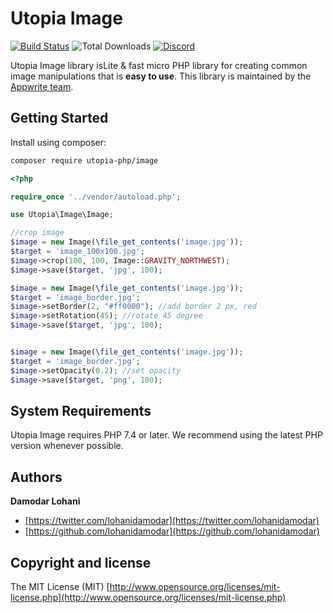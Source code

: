 # Utopia Image

[![Build Status](https://travis-ci.org/utopia-php/ab.svg?branch=master)](https://travis-ci.com/utopia-php/image)
![Total Downloads](https://img.shields.io/packagist/dt/utopia-php/image.svg)
[![Discord](https://img.shields.io/discord/564160730845151244?label=discord)](https://appwrite.io/discord)

Utopia Image library isLite &amp; fast micro PHP library for creating common image manipulations that is **easy to use**. This library is maintained by the [Appwrite team](https://appwrite.io).


## Getting Started

Install using composer:
```bash
composer require utopia-php/image
```

```php
<?php

require_once '../vendor/autoload.php';

use Utopia\Image\Image;

//crop image
$image = new Image(\file_get_contents('image.jpg'));
$target = 'image_100x100.jpg';
$image->crop(100, 100, Image::GRAVITY_NORTHWEST);
$image->save($target, 'jpg', 100);

$image = new Image(\file_get_contents('image.jpg'));
$target = 'image_border.jpg';
$image->setBorder(2, "#ff0000"); //add border 2 px, red
$image->setRotation(45); //rotate 45 degree
$image->save($target, 'jpg', 100);


$image = new Image(\file_get_contents('image.jpg'));
$target = 'image_border.jpg';
$image->setOpacity(0.2); //set opacity
$image->save($target, 'png', 100);

```

## System Requirements

Utopia Image requires PHP 7.4 or later. We recommend using the latest PHP version whenever possible.

## Authors

**Damodar Lohani**

+ [https://twitter.com/lohanidamodar](https://twitter.com/lohanidamodar)
+ [https://github.com/lohanidamodar](https://github.com/lohanidamodar)

## Copyright and license

The MIT License (MIT) [http://www.opensource.org/licenses/mit-license.php](http://www.opensource.org/licenses/mit-license.php)
